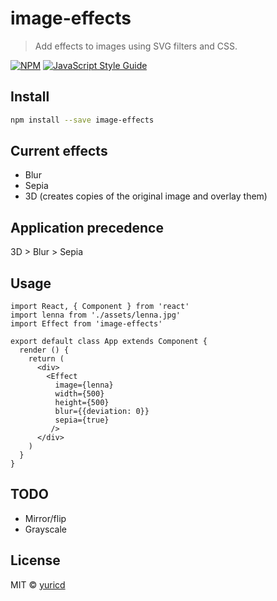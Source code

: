# image-effects

> Add effects to images using SVG filters and CSS.

[![NPM](https://img.shields.io/npm/v/image-effects.svg)](https://www.npmjs.com/package/image-effects) [![JavaScript Style Guide](https://img.shields.io/badge/code_style-standard-brightgreen.svg)](https://standardjs.com)

## Install

```bash
npm install --save image-effects
```

## Current effects
- Blur
- Sepia
- 3D (creates copies of the original image and overlay them)

## Application precedence
3D > Blur > Sepia

## Usage

```tsx
import React, { Component } from 'react'
import lenna from './assets/lenna.jpg'
import Effect from 'image-effects'

export default class App extends Component {
  render () {
    return (
      <div>
        <Effect 
          image={lenna}
          width={500}
          height={500}
          blur={{deviation: 0}}
          sepia={true}
         />
      </div>
    )
  }
}
```
## TODO
- Mirror/flip
- Grayscale

## License

MIT © [yuricd](https://github.com/yuricd)
